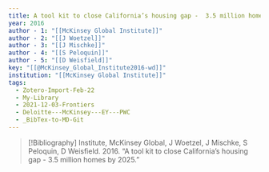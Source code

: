 ```yaml
---
title: A tool kit to close California’s housing gap -  3.5 million homes by 2025
year: 2016
author - 1: "[[McKinsey Global Institute]]"
author - 2: "[[J Woetzel]]"
author - 3: "[[J Mischke]]"
author - 4: "[[S Peloquin]]"
author - 5: "[[D Weisfield]]"
key: "[[@McKinsey_Global_Institute2016-wd]]"
institution: "[[McKinsey Global Institute]]"
tags:
  - Zotero-Import-Feb-22
  - My-Library
  - 2021-12-03-Frontiers
  - Deloitte---McKinsey---EY---PWC
  - _BibTex-to-MD-Git
---
```


> [!Bibliography]
> Institute, McKinsey Global, J Woetzel, J Mischke, S Peloquin, D Weisfield. 2016. “A tool kit to close California’s housing gap -  3.5 million homes by 2025.”